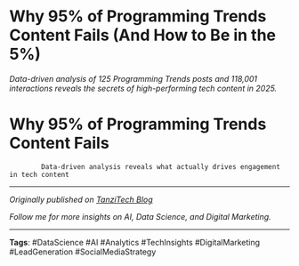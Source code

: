 # Why 95% of Programming Trends Content Fails (And How to Be in the 5%)

*Data-driven analysis of 125 Programming Trends posts and 118,001 interactions reveals the secrets of high-performing tech content in 2025.*

# Why 95% of Programming Trends Content Fails

            Data-driven analysis reveals what actually drives engagement in tech content

---

*Originally published on [TanziTech Blog](https://tanzitech.com/en/posts/2025-08-17-programming-trends-content-analysis.html)*

*Follow me for more insights on AI, Data Science, and Digital Marketing.*

---

**Tags**: #DataScience #AI #Analytics #TechInsights #DigitalMarketing #LeadGeneration #SocialMediaStrategy